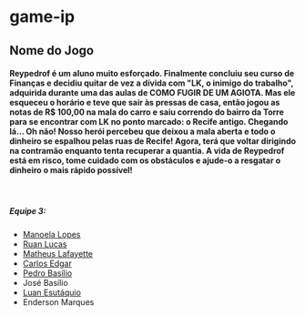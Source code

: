 # game-ip

<h2> Nome do Jogo </h2>

<h4> 
  Reypedrof é um aluno muito esforçado. Finalmente concluiu seu curso de Finanças e decidiu quitar de vez a dívida com "LK, o inimigo do trabalho", adquirida durante uma das aulas de COMO FUGIR DE UM AGIOTA. Mas ele esqueceu o horário e teve que sair às pressas de casa, então jogou as notas de R$ 100,00 na mala do carro e saiu correndo do bairro da Torre para se encontrar com LK no ponto marcado: o Recife antigo. Chegando lá... Oh não! Nosso herói percebeu que deixou a mala aberta e todo o dinheiro se espalhou pelas ruas de Recife! Agora, terá que voltar dirigindo na contramão enquanto tenta recuperar a quantia.
  A vida de Reypedrof está em risco, tome cuidado com os obstáculos e ajude-o a resgatar o dinheiro o mais rápido possível!
</h4>

<br />

<h5> Equipe 3:</h5>
<ul>
  <li> <a href="https://github.com/manuHLopes"> Manoela Lopes </a> </li>
  <li> <a href="https://github.com/ruanhash" > Ruan Lucas </a> </li>
  <li> <a href="https://github.com/matheuslafayette"> Matheus Lafayette </a> </li>
  <li> <a href="https://github.com/edbillie"> Carlos Edgar </a> </li>
  <li> <a href="https://github.com/Pbgsa"> Pedro Basílio </a> </li>
  <li> José Basílio </li>
  <li> <a href="https://github.com/TAKYO33" > Luan Esutáquio </a> </li>
  <li> Enderson Marques </li>
</u>
